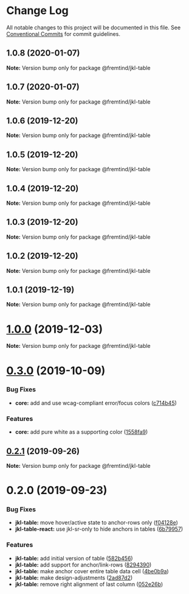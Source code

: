 # Change Log

All notable changes to this project will be documented in this file.
See [Conventional Commits](https://conventionalcommits.org) for commit guidelines.

## 1.0.8 (2020-01-07)

**Note:** Version bump only for package @fremtind/jkl-table





## 1.0.7 (2020-01-07)

**Note:** Version bump only for package @fremtind/jkl-table





## 1.0.6 (2019-12-20)

**Note:** Version bump only for package @fremtind/jkl-table





## 1.0.5 (2019-12-20)

**Note:** Version bump only for package @fremtind/jkl-table





## 1.0.4 (2019-12-20)

**Note:** Version bump only for package @fremtind/jkl-table





## 1.0.3 (2019-12-20)

**Note:** Version bump only for package @fremtind/jkl-table





## 1.0.2 (2019-12-20)

**Note:** Version bump only for package @fremtind/jkl-table

## 1.0.1 (2019-12-19)

**Note:** Version bump only for package @fremtind/jkl-table

# [1.0.0](https://github.com/fremtind/jokul/compare/@fremtind/jkl-table@0.3.0...@fremtind/jkl-table@1.0.0) (2019-12-03)

**Note:** Version bump only for package @fremtind/jkl-table

# [0.3.0](https://github.com/fremtind/jokul/compare/@fremtind/jkl-table@0.2.1...@fremtind/jkl-table@0.3.0) (2019-10-09)

### Bug Fixes

-   **core:** add and use wcag-compliant error/focus colors ([c714b45](https://github.com/fremtind/jokul/commit/c714b45))

### Features

-   **core:** add pure white as a supporting color ([1558fa9](https://github.com/fremtind/jokul/commit/1558fa9))

## [0.2.1](https://github.com/fremtind/jokul/compare/@fremtind/jkl-table@0.2.0...@fremtind/jkl-table@0.2.1) (2019-09-26)

**Note:** Version bump only for package @fremtind/jkl-table

# 0.2.0 (2019-09-23)

### Bug Fixes

-   **jkl-table:** move hover/active state to anchor-rows only ([f04128e](https://github.com/fremtind/jokul/commit/f04128e))
-   **jkl-table-react:** use jkl-sr-only to hide anchors in tables ([6b79957](https://github.com/fremtind/jokul/commit/6b79957))

### Features

-   **jkl-table:** add initial version of table ([582b456](https://github.com/fremtind/jokul/commit/582b456))
-   **jkl-table:** add support for anchor/link-rows ([8294390](https://github.com/fremtind/jokul/commit/8294390))
-   **jkl-table:** make anchor cover entire table data cell ([4be0b9a](https://github.com/fremtind/jokul/commit/4be0b9a))
-   **jkl-table:** make design-adjustments ([2ad87d2](https://github.com/fremtind/jokul/commit/2ad87d2))
-   **jkl-table:** remove right alignment of last column ([052e26b](https://github.com/fremtind/jokul/commit/052e26b))
